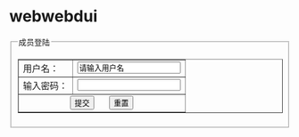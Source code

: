 # webwebdui
<html>
    <head>
    <meta charset="UTF-8">
    <meta name="Generator" content="EditPlus®">
	<meta name="Keywords" content="">
	<meta name="Description" content="">
    <meta name="Author" content="">
    <title>Document</title>
    </head>	
    <body>
		<form action="ok.html">
		<fieldset>
		<legend>成员登陆</legend>
			<table border="1" align="center" cellpadding="10" width="600">
				<tr>
				<td>用户名：</td>
				<td><input type="text" value="请输入用户名" maxlength="5" readonly="readonly"></td><!--最大容纳5个字符,不能修改-->
				</tr>
				<tr>
				<td>输入密码：</td>
				<td><input type="password"></td><!--password属性为不可见-->
				</tr>
				<input name="" type="hidden" value="ok"><!--隐藏域-->
				<tr><td colspan="2"><div style="width:40%;margin:auto;"><input type="submit" name="tijiao" value="提交">
<input style="float:right;" type="reset" name="tijiao" value="重置"></div></td></tr>
			</table>
			</fieldset>
		</form>
    </body>
</html>
